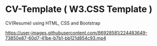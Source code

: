 # CV-Template ( W3.CSS Template )
CV(Resume) using HTML, CSS and Bootstrap





https://user-images.githubusercontent.com/86928581/224483649-73850e87-60d7-41be-b7b1-bb121d854c93.mp4

